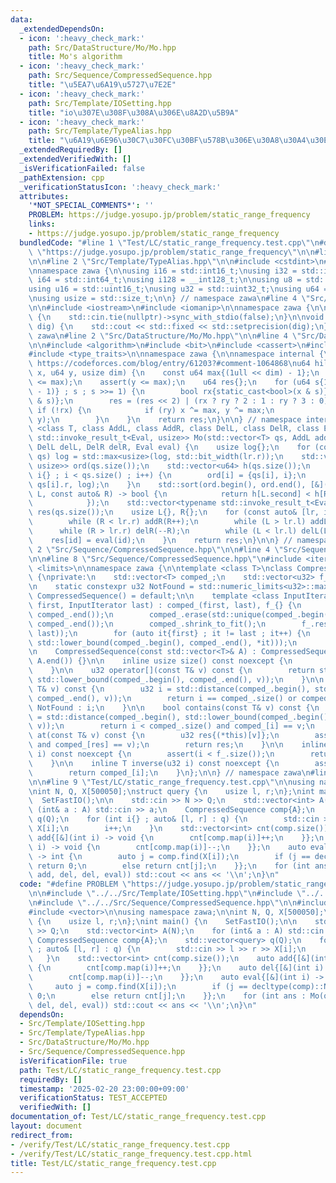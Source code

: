 ```yaml
---
data:
  _extendedDependsOn:
  - icon: ':heavy_check_mark:'
    path: Src/DataStructure/Mo/Mo.hpp
    title: Mo's algorithm
  - icon: ':heavy_check_mark:'
    path: Src/Sequence/CompressedSequence.hpp
    title: "\u5EA7\u6A19\u5727\u7E2E"
  - icon: ':heavy_check_mark:'
    path: Src/Template/IOSetting.hpp
    title: "io\u307E\u308F\u308A\u306E\u8A2D\u5B9A"
  - icon: ':heavy_check_mark:'
    path: Src/Template/TypeAlias.hpp
    title: "\u6A19\u6E96\u30C7\u30FC\u30BF\u578B\u306E\u30A8\u30A4\u30EA\u30A2\u30B9"
  _extendedRequiredBy: []
  _extendedVerifiedWith: []
  _isVerificationFailed: false
  _pathExtension: cpp
  _verificationStatusIcon: ':heavy_check_mark:'
  attributes:
    '*NOT_SPECIAL_COMMENTS*': ''
    PROBLEM: https://judge.yosupo.jp/problem/static_range_frequency
    links:
    - https://judge.yosupo.jp/problem/static_range_frequency
  bundledCode: "#line 1 \"Test/LC/static_range_frequency.test.cpp\"\n#define PROBLEM\
    \ \"https://judge.yosupo.jp/problem/static_range_frequency\"\n\n#line 2 \"Src/Template/IOSetting.hpp\"\
    \n\n#line 2 \"Src/Template/TypeAlias.hpp\"\n\n#include <cstdint>\n#include <cstddef>\n\
    \nnamespace zawa {\n\nusing i16 = std::int16_t;\nusing i32 = std::int32_t;\nusing\
    \ i64 = std::int64_t;\nusing i128 = __int128_t;\n\nusing u8 = std::uint8_t;\n\
    using u16 = std::uint16_t;\nusing u32 = std::uint32_t;\nusing u64 = std::uint64_t;\n\
    \nusing usize = std::size_t;\n\n} // namespace zawa\n#line 4 \"Src/Template/IOSetting.hpp\"\
    \n\n#include <iostream>\n#include <iomanip>\n\nnamespace zawa {\n\nvoid SetFastIO()\
    \ {\n    std::cin.tie(nullptr)->sync_with_stdio(false);\n}\n\nvoid SetPrecision(u32\
    \ dig) {\n    std::cout << std::fixed << std::setprecision(dig);\n}\n\n} // namespace\
    \ zawa\n#line 2 \"Src/DataStructure/Mo/Mo.hpp\"\n\n#line 4 \"Src/DataStructure/Mo/Mo.hpp\"\
    \n\n#include <algorithm>\n#include <bit>\n#include <cassert>\n#include <vector>\n\
    #include <type_traits>\n\nnamespace zawa {\n\nnamespace internal {\n\n// reference:\
    \ https://codeforces.com/blog/entry/61203?#comment-1064868\nu64 hilbertOrder(u64\
    \ x, u64 y, usize dim) {\n    const u64 max{(1ull << dim) - 1};\n    assert(x\
    \ <= max);\n    assert(y <= max);\n    u64 res{};\n    for (u64 s{1ull << (dim\
    \ - 1)} ; s ; s >>= 1) {\n        bool rx{static_cast<bool>(x & s)}, ry{static_cast<bool>(y\
    \ & s)};\n        res = (res << 2) | (rx ? ry ? 2 : 1 : ry ? 3 : 0);\n       \
    \ if (!rx) {\n            if (ry) x ^= max, y ^= max;\n            std::swap(x,\
    \ y);\n        }\n    }\n    return res;\n}\n\n} // namespace internal\n\ntemplate\
    \ <class T, class AddL, class AddR, class DelL, class DelR, class Eval>\nstd::vector<typename\
    \ std::invoke_result_t<Eval, usize>> Mo(std::vector<T> qs, AddL addL, AddR addR,\
    \ DelL delL, DelR delR, Eval eval) {\n    usize log{};\n    for (const T& lr :\
    \ qs) log = std::max<usize>(log, std::bit_width(lr.r));\n    std::vector<std::pair<T,\
    \ usize>> ord(qs.size());\n    std::vector<u64> h(qs.size());\n    for (usize\
    \ i{} ; i < qs.size() ; i++) {\n        ord[i] = {qs[i], i};\n        h[i] = internal::hilbertOrder(qs[i].l,\
    \ qs[i].r, log);\n    }\n    std::sort(ord.begin(), ord.end(), [&](const auto&\
    \ L, const auto& R) -> bool {\n            return h[L.second] < h[R.second];\n\
    \            });\n    std::vector<typename std::invoke_result_t<Eval, usize>>\
    \ res(qs.size());\n    usize L{}, R{};\n    for (const auto& [lr, id] : ord) {\n\
    \        while (R < lr.r) addR(R++);\n        while (L > lr.l) addL(--L);\n  \
    \      while (R > lr.r) delR(--R);\n        while (L < lr.l) delL(L++);\n    \
    \    res[id] = eval(id);\n    }\n    return res;\n}\n\n} // namespace zawa\n#line\
    \ 2 \"Src/Sequence/CompressedSequence.hpp\"\n\n#line 4 \"Src/Sequence/CompressedSequence.hpp\"\
    \n\n#line 8 \"Src/Sequence/CompressedSequence.hpp\"\n#include <iterator>\n#include\
    \ <limits>\n\nnamespace zawa {\n\ntemplate <class T>\nclass CompressedSequence\
    \ {\nprivate:\n    std::vector<T> comped_;\n    std::vector<u32> f_;\n    \npublic:\n\
    \n    static constexpr u32 NotFound = std::numeric_limits<u32>::max();\n\n   \
    \ CompressedSequence() = default;\n\n    template <class InputIterator>\n    CompressedSequence(InputIterator\
    \ first, InputIterator last) : comped_(first, last), f_{} {\n        std::sort(comped_.begin(),\
    \ comped_.end());\n        comped_.erase(std::unique(comped_.begin(), comped_.end()),\
    \ comped_.end());\n        comped_.shrink_to_fit();\n        f_.reserve(std::distance(first,\
    \ last));\n        for (auto it{first} ; it != last ; it++) {\n            f_.emplace_back(std::distance(comped_.begin(),\
    \ std::lower_bound(comped_.begin(), comped_.end(), *it)));\n        }\n    }\n\
    \n    CompressedSequence(const std::vector<T>& A) : CompressedSequence(A.begin(),\
    \ A.end()) {}\n\n    inline usize size() const noexcept {\n        return comped_.size();\n\
    \    }\n\n    u32 operator[](const T& v) const {\n        return std::distance(comped_.begin(),\
    \ std::lower_bound(comped_.begin(), comped_.end(), v));\n    }\n\n    u32 find(const\
    \ T& v) const {\n        u32 i = std::distance(comped_.begin(), std::lower_bound(comped_.begin(),\
    \ comped_.end(), v));\n        return i == comped_.size() or comped_[i] != v ?\
    \ NotFound : i;\n    }\n\n    bool contains(const T& v) const {\n        u32 i\
    \ = std::distance(comped_.begin(), std::lower_bound(comped_.begin(), comped_.end(),\
    \ v));\n        return i < comped_.size() and comped_[i] == v;\n    }\n\n    u32\
    \ at(const T& v) const {\n        u32 res{(*this)[v]};\n        assert(res < size()\
    \ and comped_[res] == v);\n        return res;\n    }\n\n    inline u32 map(u32\
    \ i) const noexcept {\n        assert(i < f_.size());\n        return f_[i];\n\
    \    }\n\n    inline T inverse(u32 i) const noexcept {\n        assert(i < size());\n\
    \        return comped_[i];\n    }\n};\n\n} // namespace zawa\n#line 6 \"Test/LC/static_range_frequency.test.cpp\"\
    \n\n#line 9 \"Test/LC/static_range_frequency.test.cpp\"\n\nusing namespace zawa;\n\
    \nint N, Q, X[500050];\nstruct query {\n    usize l, r;\n};\nint main() {\n  \
    \  SetFastIO();\n\n    std::cin >> N >> Q;\n    std::vector<int> A(N);\n    for\
    \ (int& a : A) std::cin >> a;\n    CompressedSequence comp{A};\n    std::vector<query>\
    \ q(Q);\n    for (int i{} ; auto& [l, r] : q) {\n        std::cin >> l >> r >>\
    \ X[i];\n        i++;\n    }\n    std::vector<int> cnt(comp.size());\n    auto\
    \ add{[&](int i) -> void {\n        cnt[comp.map(i)]++;\n    }};\n    auto del{[&](int\
    \ i) -> void {\n        cnt[comp.map(i)]--;\n    }};\n    auto eval{[&](int i)\
    \ -> int {\n        auto j = comp.find(X[i]);\n        if (j == decltype(comp)::NotFound)\
    \ return 0;\n        else return cnt[j];\n    }};\n    for (int ans : Mo(q, add,\
    \ add, del, del, eval)) std::cout << ans << '\\n';\n}\n"
  code: "#define PROBLEM \"https://judge.yosupo.jp/problem/static_range_frequency\"\
    \n\n#include \"../../Src/Template/IOSetting.hpp\"\n#include \"../../Src/DataStructure/Mo/Mo.hpp\"\
    \n#include \"../../Src/Sequence/CompressedSequence.hpp\"\n\n#include <iostream>\n\
    #include <vector>\n\nusing namespace zawa;\n\nint N, Q, X[500050];\nstruct query\
    \ {\n    usize l, r;\n};\nint main() {\n    SetFastIO();\n\n    std::cin >> N\
    \ >> Q;\n    std::vector<int> A(N);\n    for (int& a : A) std::cin >> a;\n   \
    \ CompressedSequence comp{A};\n    std::vector<query> q(Q);\n    for (int i{}\
    \ ; auto& [l, r] : q) {\n        std::cin >> l >> r >> X[i];\n        i++;\n \
    \   }\n    std::vector<int> cnt(comp.size());\n    auto add{[&](int i) -> void\
    \ {\n        cnt[comp.map(i)]++;\n    }};\n    auto del{[&](int i) -> void {\n\
    \        cnt[comp.map(i)]--;\n    }};\n    auto eval{[&](int i) -> int {\n   \
    \     auto j = comp.find(X[i]);\n        if (j == decltype(comp)::NotFound) return\
    \ 0;\n        else return cnt[j];\n    }};\n    for (int ans : Mo(q, add, add,\
    \ del, del, eval)) std::cout << ans << '\\n';\n}\n"
  dependsOn:
  - Src/Template/IOSetting.hpp
  - Src/Template/TypeAlias.hpp
  - Src/DataStructure/Mo/Mo.hpp
  - Src/Sequence/CompressedSequence.hpp
  isVerificationFile: true
  path: Test/LC/static_range_frequency.test.cpp
  requiredBy: []
  timestamp: '2025-02-20 23:00:00+09:00'
  verificationStatus: TEST_ACCEPTED
  verifiedWith: []
documentation_of: Test/LC/static_range_frequency.test.cpp
layout: document
redirect_from:
- /verify/Test/LC/static_range_frequency.test.cpp
- /verify/Test/LC/static_range_frequency.test.cpp.html
title: Test/LC/static_range_frequency.test.cpp
---
```

